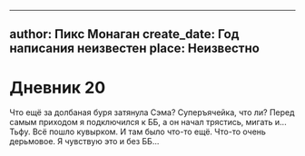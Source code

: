 
---
author: Пикс Монаган
create_date: Год написания неизвестен
place: Неизвестно
---

# Дневник 20


Что ещё за долбаная буря затянула Сэма? Суперъячейка, что ли? Перед самым приходом я подключился к ББ, а он начал трястись, мигать и... Тьфу. Всё пошло кувырком. И там было что-то ещё. Что-то очень дерьмовое. Я чувствую это и без ББ...




